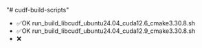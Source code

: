 "# cudf-build-scripts" 
- ✅OK run_build_libcudf_ubuntu24.04_cuda12.6_cmake3.30.8.sh
- ✅OK run_build_libcudf_ubuntu24.04_cuda12.9_cmake3.30.8.sh
- ❌